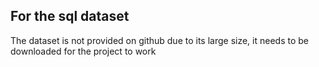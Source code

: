 ## For the sql dataset
The dataset is not provided on github due to its large size, it needs to be downloaded for the project to work